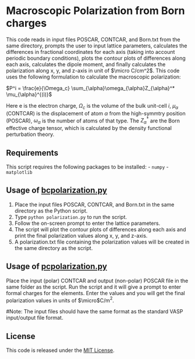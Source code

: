 # Macroscopic Polarization from Born charges
This code reads in input files POSCAR, CONTCAR, and Born.txt from the same directory, prompts the user to input lattice parameters, calculates the differences in fractional coordinates for each axis (taking into account periodic boundary conditions), plots the contour plots of differences along each axis, calculates the dipole moment, and finally calculates the polarization along x, y, and z-axis in unit of $\micro C/cm^2$. This code uses the following formulation to calculate the macroscopic polarization:

$P^i = \frac{e}{\Omega_c} \sum_{\alpha}\omega_{\alpha}Z_{\alpha}^* \mu_{\alpha}^{(i)}$

Here e is the electron charge, $\Omega_c$ is the volume of the bulk unit-cell $i$, $\mu_{\alpha}$ (CONTCAR) is the displacement of atom $\alpha$ from the high-symmtry position (POSCAR), $\omega_{\alpha}$ is the number of atoms of that type. The $Z_{\alpha}^*$ are the Born effective charge tensor, which is calculated by the density functional perturbation theory. 

## Requirements
This script requires the following packages to be installed: - `numpy` - `matplotlib`

## Usage of [bcpolarization.py](./bcpolarization.py)
1. Place the input files POSCAR, CONTCAR, and Born.txt in the same directory as the Python script. 
2. Type `python polarization.py` to run the script.
3. Follow the on-screen prompt to enter the lattice parameters.
4. The script will plot the contour plots of differences along each axis and print the final polarization values along x, y, and z-axis. 
5. A polarization.txt file containing the polarization values will be created in the same directory as the script. 

## Usage of [pcpolarization.py](./bcpolarization.py)
  Place the input (polar) CONTCAR and output (non-polar) POSCAR file in the same folder as the script. Run the script and it will give a prompt to enter formal charges for the elements. Enter the values and you will get the final polarization values in units of $\micro$C/m$^2$.

#Note: The input files should have the same format as the standard VASP input/output file format. 

## License 
This code is released under the [MIT License](LICENSE).
